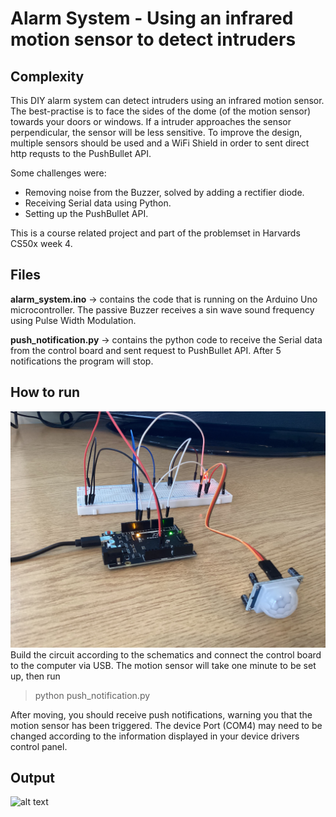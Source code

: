 # Alarm System - Using an infrared motion sensor to detect intruders
## Complexity
This DIY alarm system can detect intruders using an infrared motion sensor. The best-practise is to face the sides of the dome (of the motion sensor) towards your doors or windows. If a intruder approaches the sensor perpendicular, the sensor will be less sensitive. To improve the design, multiple sensors should be used and a WiFi Shield in order to sent direct http requsts to the PushBullet API.

Some challenges were:
* Removing noise from the Buzzer, solved by adding a rectifier diode.
* Receiving Serial data using Python.
* Setting up the PushBullet API. 

This is a course related project and part of the problemset in Harvards CS50x week 4.

## Files
**alarm_system.ino** &rarr; 
contains the code that is running on the Arduino Uno microcontroller. The passive Buzzer receives a sin wave sound frequency using Pulse Width Modulation.

**push_notification.py** &rarr;
contains the python code to receive the Serial data from the control board and sent request to PushBullet API. After 5 notifications the program will stop.

## How to run
![alt text](https://github.com/DenisPals/alarmSystem/blob/main/setupImg.jpeg?raw=true)
Build the circuit according to the schematics and connect the control board to the computer via USB. The motion sensor will take one minute to be set up, then run
> python push_notification.py

After moving, you should receive push notifications, warning you that the motion sensor has been triggered.
The device Port (COM4) may need to be changed according to the information displayed in your device drivers control panel.

## Output

![alt text](https://github.com/DenisPals/alarmSystem/blob/main/phoneScreenshot.jpeg?raw=true)